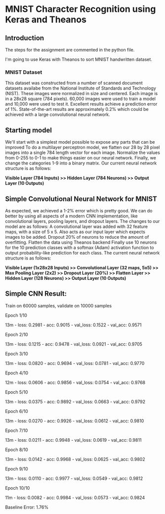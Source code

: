 # MNIST Character Recognition using Keras and Theanos
## Introduction
The steps for the assignment are commented in the python file.

I'm going to use Keras with Theanos to sort MNIST handwritten dataset. 

### MNIST Dataset
This dataset was constructed from a number of scanned document datasets availabe from the National Institute of Standards and Technology (NIST). These images were normalized in size and centered. Each image is in a 28x28 square (784 pixels). 60,000 images were used to train a model and 10,000 were used to test it. Excellent results achieve a prediction error of 1%. State-of-the-art results are approximately 0.2% which could be achieved with a large convolutional neural network.

## Starting model
We'll start with a simplest model possible to expose any parts that can be improved
To do a multilayer perceptron model, we flatten our 28 by 28 pixel images into a single 784 length vector for each image.
Normalize the values from 0-255 to 0-1 to make things easier on our neural network.
Finally, we change the categories 1-9 into a binary matrix.
Our current neural network structure is as follows:

**Visible Layer (784 Inputs) >> Hidden Layer (784 Neurons) >> Output Layer (10 Outputs)**

## Simple Convolutional Neural Network for MNIST
As expected, we achieved a 1-2% error which is pretty good. We can do better by using all aspects of a modern CNN implementation, like convolutional layers, pooling layers, and dropout layers.
The changes to our model are as follows:
A convolutional layer was added with 32 feature maps, with a size of 5 x 5. Also acts as our input layer which expects images to be added.
Dropout 20% of neurons to reduce the amount of overfitting.
Flatten the data using Theanos backend
Finally use 10 neurons for the 10 prediction classes with a softmax (Adam) activation function to output probability-like prediction for each class.
The current neural network structure is as follows:

**Visible Layer (1x28x28 Inputs) >> Convolutional Layer (32 maps, 5x5) >> Max Pooling Layer (2x2) >> Dropout Layer (20%) >> Flatten Layer >> Hidden Layer (128 Neurons) >> Output Layer (10 Outputs)**

## Simple CNN Result:
Train on 60000 samples, validate on 10000 samples

Epoch 1/10

13m - loss: 0.2981 - acc: 0.9015 - val_loss: 0.1522 - val_acc: 0.9571

Epoch 2/10

13m - loss: 0.1215 - acc: 0.9478 - val_loss: 0.0921 - val_acc: 0.9705

Epoch 3/10

13m - loss: 0.0820 - acc: 0.9694 - val_loss: 0.0781 - val_acc: 0.9770

Epoch 4/10

12m - loss: 0.0606 - acc: 0.9856 - val_loss: 0.0754 - val_acc: 0.9768

Epoch 5/10

13m - loss: 0.0375 - acc: 0.9892 - val_loss: 0.0663 - val_acc: 0.9792

Epoch 6/10

13m - loss: 0.0270 - acc: 0.9926 - val_loss: 0.0612 - val_acc: 0.9810

Epoch 7/10

13m - loss: 0.0211 - acc: 0.9948 - val_loss: 0.0619 - val_acc: 0.9811

Epoch 8/10

13m - loss: 0.0142 - acc: 0.9968 - val_loss: 0.0625 - val_acc: 0.9802

Epoch 9/10

13m - loss: 0.0110 - acc: 0.9977 - val_loss: 0.0549 - val_acc: 0.9812

Epoch 10/10

11m - loss: 0.0082 - acc: 0.9984 - val_loss: 0.0573 - val_acc: 0.9824

Baseline Error: 1.76%

